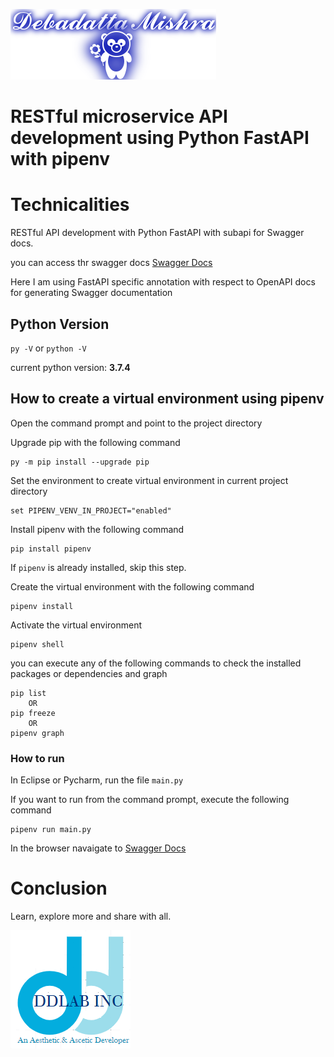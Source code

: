 ![DDLAB](./images/A22.png)
# RESTful microservice API development using Python FastAPI with pipenv

# Technicalities
RESTful API development with Python FastAPI with subapi for Swagger docs.

you can access thr swagger docs [Swagger Docs](http://localhost:8090/myapp/docs#)

Here I am using FastAPI specific annotation with respect to OpenAPI docs for generating Swagger documentation

## Python Version

`py -V` or `python -V`

current python version: **3.7.4**

## How to create a virtual environment using pipenv

Open the command prompt and point to the project directory

Upgrade pip with the following command
```
py -m pip install --upgrade pip
```

Set the environment to create virtual environment in current project directory

```
set PIPENV_VENV_IN_PROJECT="enabled"
```

Install pipenv with the following command

```
pip install pipenv
```

If `pipenv` is already installed, skip this step.

Create the virtual environment with the following command

```
pipenv install
```

Activate the virtual environment

```
pipenv shell
```

you can execute any of the following commands to check the installed packages or dependencies and graph

```
pip list
    OR
pip freeze
    OR
pipenv graph
```

### How to run

In Eclipse or Pycharm, run the file `main.py`

If you want to run from the command prompt, execute the following command

```
pipenv run main.py
```

In the browser navaigate to [Swagger Docs](http://localhost:8090/myapp/docs#)

Conclusion
==========
Learn, explore more and share with all.

![DDLAB](./images/dd-logo.png)